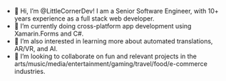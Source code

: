 - 👋 Hi, I’m @LittleCornerDev!  I am a Senior Software Engineer, with 10+ years experience as a full stack web developer.
- 🌱 I’m currently doing cross-platform app development using Xamarin.Forms and C#.
- 👀 I’m also interested in learning more about automated translations, AR/VR, and AI.
- 💞️ I’m looking to collaborate on fun and relevant projects in the arts/music/media/entertainment/gaming/travel/food/e-commerce industries.
<!---
- 📫 How to reach me ...


LittleCornerDev/LittleCornerDev is a ✨ special ✨ repository because its `README.md` (this file) appears on your GitHub profile.
You can click the Preview link to take a look at your changes.
--->
